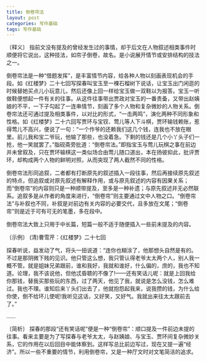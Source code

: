```yaml
---
title: 倒卷帘法
layout: post
categories: 写作基础
tags: 写作基础
---
```


〔释义〕 指前文没有提及的曾经发生过的事情，却于后文在人物叙述相类事件时顺便将它说出，这种技法，如帘子倒卷，故名。是小说展开情节或安排结构的技法之一。

倒卷帘法是一种“借题发挥”，是丰富情节内容，给各种人物以刻画表现机会的手段。如《红楼梦》二十七回写探春叫宝玉至一棵石榴树下说话，让宝玉出门闲逛的时候替她买点儿小玩意儿，然后还像上回一样给宝玉做一双鞋以为报答。宝玉一听做鞋便想起一件有关的往事。从这件往事带出贾政对宝玉的一番责备，又带出赵姨娘的不平，一下子勾起了一连串情节，刻画了多个人物和复杂微妙的人物关系。倒卷帘法还可通过提及相类事件，以对比的形式，“一击两鸣”，演化两种不同形象和性格。如《红楼梦》二十六回写贾环与宝钗、莺儿等人下斗棋，贾环输钱赖账，惹得莺儿不高兴，便说了一句：“一个作爷的还赖我们这几个钱，连我也不放在眼里。前儿我和宝二爷玩，他输了那些，也没着急。下剩的钱还是几个小丫头子们一抢，他一笑就罢了。”脂砚斋旁批道：“倒卷帘法。”即指宝玉与莺儿玩棋之事在前边并未曾叙及，只在贾环输棋这一类似场合由莺儿随口道出，本在扬彼抑此，批评贾环，却构成两个人物的鲜明对照，从而突现了两人截然不同的性格。

倒卷帘法形同追叙，二者都有打断原先的叙述插入一段往事，然后再接续原先叙述的特点，但追叙或对原先叙述有解释作用，或与原先叙述的内容有因果关系；而“倒卷帘”的内容则只是一种顺带提及，至多是一种补遗；与原先叙述并无必然联系。追叙多是从作者的角度来进行，“倒卷帘”则主要通过文中人物之口。“倒卷帘法”与补叙也不同，补叙是对前边有关内容的必要交代，且多放在文尾；“倒卷帘”则是近于可有可无的笔墨，多在段中。

倒卷帘法大致上只用于中长篇，短篇一般不适于随便插入一些前未提及的内容。

〔示例〕 (清)曹雪芹：《红楼梦》二十七回

探春听说，益发动了气，将头一扭说道：“连你也糊涂了，他那想头自然是有的。不过是那阴微下贱的见识。他只管这么想，我只管认得老爷太太两个人，别人我一概不管。就是姐妹兄弟跟前，谁和我好，我就和谁好，什么偏的，庶的，我也不知道。论理，我不该说他，但他忒昏聩的不像了!——还有笑话儿呢：就是上回我给你那钱，替我买那些玩的东西，过了两天，他见了我，就说是怎么没钱，怎么难过。我也不理。谁知后来丫头们出去了，他就抱怨起我来，说我攒的钱，为什么给你使，倒不给环儿使呢!我听见这话，又好笑，又好气。我就出来往太太跟前去了。”

……

〔简析〕 探春的那段“还有笑话呢”便是一种“倒卷帘”：顺口提及一件前边未提的往事。看来主要是为了写探春与老爷太太，与赵姨娘、与宝玉、贾环间复杂微妙关系，它的作用在以后回目中能体察到。这样写总比前边写过，现在又提一遍“经济”。所以一些不重要的情节，利用倒卷帘，又是一种厅文时对文笔简洁的追求。 